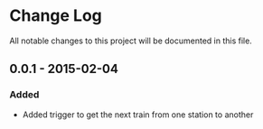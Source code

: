 # Change Log
All notable changes to this project will be documented in this file.

## 0.0.1 - 2015-02-04
### Added
- Added trigger to get the next train from one station to another